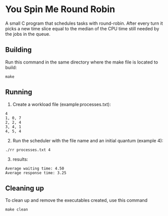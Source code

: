 # You Spin Me Round Robin

A small C program that schedules tasks with round-robin. After every turn it picks a new time slice equal to the median of the CPU time still needed by the jobs in the queue.


## Building
Run this command in the same directory where the make file is located to build:
```shell
make
```

## Running

1. Create a workload file (example processes.txt):
```shell
4
1, 0, 7
2, 2, 4
3, 4, 1
4, 5, 4
```
2. Run the scheduler with the file name and an initial quantum (example 4):
```shell
./rr processes.txt 4
```
3. results:
```shell
Average waiting time: 4.50
Average response time: 3.25
```

## Cleaning up
To clean up and remove the executables created, use this command
```shell
make clean
```
